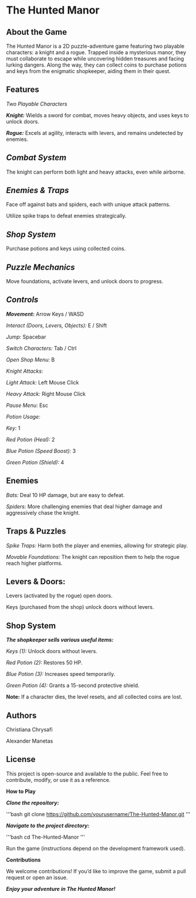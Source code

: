 # The Hunted Manor

## **About the Game**

The Hunted Manor is a 2D puzzle-adventure game featuring two playable characters: a knight and a rogue. Trapped inside a mysterious manor, they must collaborate to escape while uncovering hidden treasures and facing lurking dangers. Along the way, they can collect coins to purchase potions and keys from the enigmatic shopkeeper, aiding them in their quest.

## **Features**

*Two Playable Characters*

**_Knight:_** Wields a sword for combat, moves heavy objects, and uses keys to unlock doors.

**_Rogue:_** Excels at agility, interacts with levers, and remains undetected by enemies.

## *Combat System*

The knight can perform both light and heavy attacks, even while airborne.

## *Enemies & Traps*

Face off against bats and spiders, each with unique attack patterns.

Utilize spike traps to defeat enemies strategically.

## *Shop System*

Purchase potions and keys using collected coins.

## *Puzzle Mechanics*

Move foundations, activate levers, and unlock doors to progress.

## *Controls*

**_Movement:_** Arrow Keys / WASD

*Interact (Doors, Levers, Objects):* E / Shift

*Jump:* Spacebar

*Switch Characters:* Tab / Ctrl

*Open Shop Menu:* B

*Knight Attacks:*

*Light Attack:* Left Mouse Click

*Heavy Attack:* Right Mouse Click

*Pause Menu:* Esc

*Potion Usage:*

*Key:* 1

*Red Potion (Heal):* 2

*Blue Potion (Speed Boost):* 3

*Green Potion (Shield):* 4

## **Enemies**

*Bats:* Deal 10 HP damage, but are easy to defeat.

*Spiders:* More challenging enemies that deal higher damage and aggressively chase the knight.

## **Traps & Puzzles**

*Spike Traps:* Harm both the player and enemies, allowing for strategic play.

*Movable Foundations:* The knight can reposition them to help the rogue reach higher platforms.

## **Levers & Doors:**

Levers (activated by the rogue) open doors.

Keys (purchased from the shop) unlock doors without levers.

## **Shop System**

**_The shopkeeper sells various useful items:_**

*Keys (1):* Unlock doors without levers.

*Red Potion (2):* Restores 50 HP.

*Blue Potion (3):* Increases speed temporarily.

*Green Potion (4):* Grants a 15-second protective shield.

**Note:** If a character dies, the level resets, and all collected coins are lost.

## **Authors**

Christiana Chrysafi

Alexander Manetas 

## **License**

This project is open-source and available to the public. Feel free to contribute, modify, or use it as a reference.

**How to Play**

**_Clone the repository:_**

'''bash
git clone https://github.com/yourusername/The-Hunted-Manor.git
'''

**_Navigate to the project directory:_**

'''bash
cd The-Hunted-Manor
'''

Run the game (instructions depend on the development framework used).

**Contributions**

We welcome contributions! If you’d like to improve the game, submit a pull request or open an issue.

**_Enjoy your adventure in The Hunted Manor!_**
